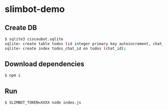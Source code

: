 # slimbot-demo

## Create DB

```bash
$ sqlite3 ciscoubot.sqlite
sqlite> create table todos (id integer primary key autoincrement, chat_id integer, done integer, name text, created_at integer, updated_at integer);
sqlite> create index todos_chat_id on todos (chat_id);
```

## Download dependencies

```bash
$ npm i
```

## Run

```bash
$ SLIMBOT_TOKEN=XXXX node index.js
```
